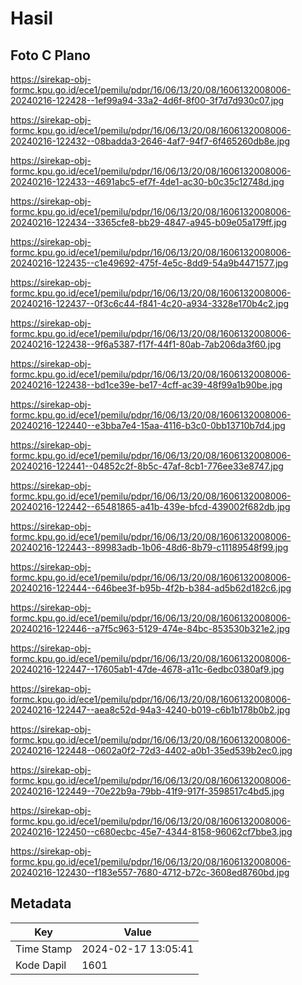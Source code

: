 # Hasil

## Foto C Plano

https://sirekap-obj-formc.kpu.go.id/ece1/pemilu/pdpr/16/06/13/20/08/1606132008006-20240216-122428--1ef99a94-33a2-4d6f-8f00-3f7d7d930c07.jpg

https://sirekap-obj-formc.kpu.go.id/ece1/pemilu/pdpr/16/06/13/20/08/1606132008006-20240216-122432--08badda3-2646-4af7-94f7-6f465260db8e.jpg

https://sirekap-obj-formc.kpu.go.id/ece1/pemilu/pdpr/16/06/13/20/08/1606132008006-20240216-122433--4691abc5-ef7f-4de1-ac30-b0c35c12748d.jpg

https://sirekap-obj-formc.kpu.go.id/ece1/pemilu/pdpr/16/06/13/20/08/1606132008006-20240216-122434--3365cfe8-bb29-4847-a945-b09e05a179ff.jpg

https://sirekap-obj-formc.kpu.go.id/ece1/pemilu/pdpr/16/06/13/20/08/1606132008006-20240216-122435--c1e49692-475f-4e5c-8dd9-54a9b4471577.jpg

https://sirekap-obj-formc.kpu.go.id/ece1/pemilu/pdpr/16/06/13/20/08/1606132008006-20240216-122437--0f3c6c44-f841-4c20-a934-3328e170b4c2.jpg

https://sirekap-obj-formc.kpu.go.id/ece1/pemilu/pdpr/16/06/13/20/08/1606132008006-20240216-122438--9f6a5387-f17f-44f1-80ab-7ab206da3f60.jpg

https://sirekap-obj-formc.kpu.go.id/ece1/pemilu/pdpr/16/06/13/20/08/1606132008006-20240216-122438--bd1ce39e-be17-4cff-ac39-48f99a1b90be.jpg

https://sirekap-obj-formc.kpu.go.id/ece1/pemilu/pdpr/16/06/13/20/08/1606132008006-20240216-122440--e3bba7e4-15aa-4116-b3c0-0bb13710b7d4.jpg

https://sirekap-obj-formc.kpu.go.id/ece1/pemilu/pdpr/16/06/13/20/08/1606132008006-20240216-122441--04852c2f-8b5c-47af-8cb1-776ee33e8747.jpg

https://sirekap-obj-formc.kpu.go.id/ece1/pemilu/pdpr/16/06/13/20/08/1606132008006-20240216-122442--65481865-a41b-439e-bfcd-439002f682db.jpg

https://sirekap-obj-formc.kpu.go.id/ece1/pemilu/pdpr/16/06/13/20/08/1606132008006-20240216-122443--89983adb-1b06-48d6-8b79-c11189548f99.jpg

https://sirekap-obj-formc.kpu.go.id/ece1/pemilu/pdpr/16/06/13/20/08/1606132008006-20240216-122444--646bee3f-b95b-4f2b-b384-ad5b62d182c6.jpg

https://sirekap-obj-formc.kpu.go.id/ece1/pemilu/pdpr/16/06/13/20/08/1606132008006-20240216-122446--a7f5c963-5129-474e-84bc-853530b321e2.jpg

https://sirekap-obj-formc.kpu.go.id/ece1/pemilu/pdpr/16/06/13/20/08/1606132008006-20240216-122447--17605ab1-47de-4678-a11c-6edbc0380af9.jpg

https://sirekap-obj-formc.kpu.go.id/ece1/pemilu/pdpr/16/06/13/20/08/1606132008006-20240216-122447--aea8c52d-94a3-4240-b019-c6b1b178b0b2.jpg

https://sirekap-obj-formc.kpu.go.id/ece1/pemilu/pdpr/16/06/13/20/08/1606132008006-20240216-122448--0602a0f2-72d3-4402-a0b1-35ed539b2ec0.jpg

https://sirekap-obj-formc.kpu.go.id/ece1/pemilu/pdpr/16/06/13/20/08/1606132008006-20240216-122449--70e22b9a-79bb-41f9-917f-3598517c4bd5.jpg

https://sirekap-obj-formc.kpu.go.id/ece1/pemilu/pdpr/16/06/13/20/08/1606132008006-20240216-122450--c680ecbc-45e7-4344-8158-96062cf7bbe3.jpg

https://sirekap-obj-formc.kpu.go.id/ece1/pemilu/pdpr/16/06/13/20/08/1606132008006-20240216-122430--f183e557-7680-4712-b72c-3608ed8760bd.jpg


## Metadata

| Key        | Value               |
| ---------- | ------------------- |
| Time Stamp | 2024-02-17 13:05:41 |
| Kode Dapil | 1601                |



